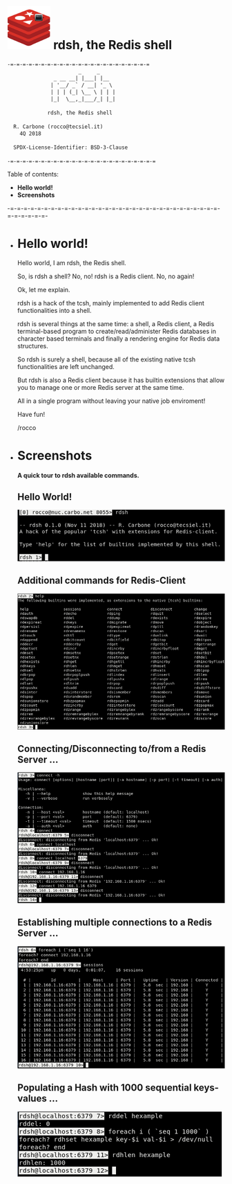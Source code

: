 ![logo] rdsh, the Redis shell
=============================

```
-=-=-=-=-=-=-=-=-=-=-=-=-=-=-=-=-=-=-=-=-=-=-=
                       _     _
               _ __ __| |___| |__
              | '__/ _` / __| '_ \
              | | | (_| \__ \ | | |
              |_|  \__,_|___/_| |_|

             rdsh, the Redis shell

  R. Carbone (rocco@tecsiel.it)
    4Q 2018

  SPDX-License-Identifier: BSD-3-Clause

-=-=-=-=-=-=-=-=-=-=-=-=-=-=-=-=-=-=-=-=-=-=-=-=
```

Table of contents:
 * **Hello world!**
 * **Screenshots**

-=-=-=-=-=-=-=-=-=-=-=-=-=-=-=-=-=-=-=-=-=-=-=-=-=-=-=-=-=-=-=-=-=-=-=-=-=-


* Hello world!
  ============

  Hello world, I am rdsh, the Redis shell.

  So, is rdsh a shell? No, no!
  rdsh is a Redis client. No, no again!

  Ok, let me explain.

  rdsh is a hack of the tcsh, mainly implemented to add Redis client
  functionalities into a shell.

  rdsh is several things at the same time: a shell, a Redis client,
  a Redis terminal-based program to create/read/administer Redis
  databases in character based terminals and finally a rendering
  engine for Redis data structures.

  So rdsh is surely a shell, because all of the existing native tcsh
  functionalities are left unchanged.

  But rdsh is also a Redis client because it has builtin extensions
  that allow you to manage one or more Redis server at the same time.

  All in a single program without leaving your native job enviroment!

  Have fun!

  /rocco


* Screenshots
  ===========

  #### A quick tour to rdsh available commands.

  ## Hello World!
  ![helloworld]

  ## Additional commands for Redis-Client
  ![help]

  ## Connecting/Disconnecting to/from a Redis Server ...
  ![connect]

  ## Establishing multiple connections to a Redis Server ...
  ![multiple]

  ## Populating a Hash with 1000 sequential keys-values ...
  ![hashing]


[logo]: images/rdsh.png
[helloworld]: images/helloworld.png
[help]: images/help.png
[connect]: images/connect.png
[multiple]: images/multiple.png
[hashing]: images/hashing.png
